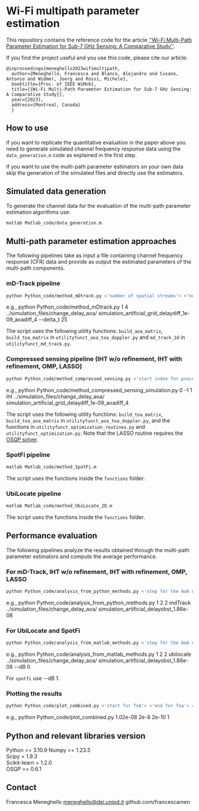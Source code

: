 # Wi-Fi multipath parameter estimation 

This repository contains the reference code for the article [''Wi-Fi Multi-Path Parameter Estimation for Sub-7 GHz Sensing: A Comparative Study'']().

If you find the project useful and you use this code, please cite our article:
```
@inproceedings{meneghello2023wifimultipath,
  author={Meneghello, Francesca and Blanco, Alejandro and Cusano, Antonio and Widmer, Joerg and Rossi, Michele},
  booktitle={Proc. of IEEE WiMob}, 
  title={{Wi-Fi Multi-Path Parameter Estimation for Sub-7 GHz Sensing: A Comparative Study}}, 
  year={2023},
  address={Montreal, Canada}
  }
```

## How to use

If you want to replicate the quantitative evaluation in the paper above you need to generate simulated channel frequency response data using the ```data_generation.m``` code as explained in the first step.

If you want to use the multi-path parameter estimators on your own data skip the generation of the simulated files and directly use the estimators.

## Simulated data generation
To generate the channel data for the evaluation of the multi-path parameter estimation algorithms use:
```bash 
matlab Matlab_code/data_generation.m
```

## Multi-path parameter estimation approaches
The following pipelines take as input a file containing channel frequency response (CFR) data and provide as output the estimated parameters of the multi-path components. 

### mD-Track pipeline
```bash 
python Python_code/method_mDtrack.py <'number of spatial streams'> <'number of cores'> <'name of the directory of data'> <'starting of the name of the file'> <'delta ToA for grid search in multiples of 10^-11'>
```
e.g., 
python Python_code/method_mDtrack.py 1 4 ../simulation_files/change_delay_aoa/ simulation_artificial_grid_delaydiff_1e-09_aoadiff_4 --delta_t 25

The script uses the following utility functions:
```build_aoa_matrix```, ```build_toa_matrix``` in ```utilityfunct_aoa_toa_doppler.py``` 
and ```md_track_2d``` in ```utilityfunct_md_track.py```.

### Compressed sensing pipeline (IHT w/o refinement, IHT with refinement, OMP, LASSO)
```bash 
python Python_code/method_compressed_sensing.py <'start index for processing'> <'end index for processing'> <'step length'> <'optimization method (among iht_noref, iht, omp, lasso)'> <'name of the directory'> <'starting of the name of the file'>
```
e.g., 
python Python_code/method_compressed_sensing_simulation.py 0 -1 1 iht ../simulation_files/change_delay_aoa/ simulation_artificial_grid_delaydiff_1e-09_aoadiff_4

The script uses the following utility functions:
```build_toa_matrix```, ```build_toa_aoa_matrix``` in ```utilityfunct_aoa_toa_doppler.py```,
and the functions in ```utilityfunct_optimization_routines.py``` and ```utilityfunct_optimization.py```. Note that the LASSO routine requires the [OSQP solver](https://osqp.org/).

### SpotFi pipeline
```bash 
matlab Matlab_code/method_SpotFi.m
```
The script uses the functions inside the ```functions``` folder.

### UbiLocate pipeline
```bash 
matlab Matlab_code/method_UbiLocate_2D.m
```
The script uses the functions inside the ```functions``` folder.


## Performance evaluation
The following pipelines analyze the results obtained through the multi-path parameter estimators and compute the average performance. 

### For mD-Track, IHT w/o refinement, IHT with refinement, OMP, LASSO
```bash 
python Python_code/analysis_from_python_methods.py <'step for the AoA of first path'> <'step for the AoA of second path'> <'maximum number of paths detected'> <'optimization method (among iht_noref, iht, omp, lasso)'> <'name of the directory'> <'starting of the name of the file'>
```
e.g., python Python_code/analysis_from_python_methods.py 1 2 2 mdTrack ../simulation_files/change_delay_aoa/ simulation_artificial_delayobst_1.86e-08

### For UbiLocate and SpotFi
```bash 
python Python_code/analysis_from_matlab_methods.py <'step for the AoA of first path'> <'step for the AoA of second path'> <'maximum number of paths detected'> <'optimization method (among iht_noref, iht, omp, lasso)'> <'name of the directory'> <'starting of the name of the file'> <'whether the amplitudes are in dB (default 0, i.e., not dB)'>
```
e.g., python Python_code/analysis_from_matlab_methods.py 1 2 2 ubilocate ../simulation_files/change_delay_aoa/ simulation_artificial_delayobst_1.86e-08 --dB 0

For ```spotfi``` use --dB 1.

### Plotting the results
```bash 
python Python_code/plot_combined.py <'start for ToA'> <'end for Toa'> <'step for ToA'> <'step for AoA'> <'number of AoA (default 180)'>
```
e.g., python Python_code/plot_combined.py 1.02e-08 2e-8 2e-10 1


## Python and relevant libraries version
Python >= 3.10.9
Numpy >= 1.23.5  
Scipy = 1.9.3  
Scikit-learn = 1.2.0  
OSQP >= 0.6.1


## Contact
Francesca Meneghello
meneghello@dei.unipd.it
github.com/francescamen
